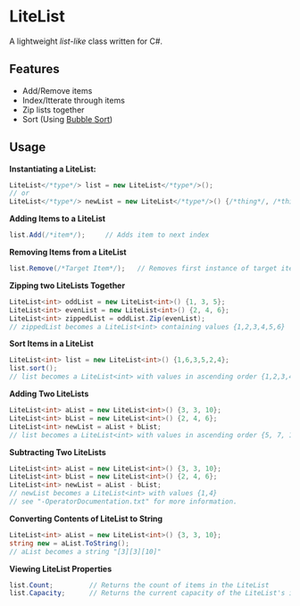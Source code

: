 # LiteList
A lightweight *list-like* class written for C#.


## Features
* Add/Remove items
* Index/Itterate through items
* Zip lists together
* Sort (Using [Bubble Sort](https://en.wikipedia.org/wiki/Bubble_sort))

## Usage
**Instantiating a LiteList:**
```csharp
LiteList</*type*/> list = new LiteList</*type*/>();  
// or
LiteList</*type*/> newList = new LiteList</*type*/>() {/*thing*/, /*thing*/, /*thing*/}
```

**Adding Items to a LiteList**
```csharp
list.Add(/*item*/);     // Adds item to next index
```

**Removing Items from a LiteList**
```csharp
list.Remove(/*Target Item*/);   // Removes first instance of target item from list
```

**Zipping two LiteLists Together**
```csharp
LiteList<int> oddList = new LiteList<int>() {1, 3, 5};
LiteList<int> evenList = new LiteList<int>() {2, 4, 6};
LiteList<int> zippedList = oddList.Zip(evenList);  
// zippedList becomes a LiteList<int> containing values {1,2,3,4,5,6}
```

**Sort Items in a LiteList**
```csharp
LiteList<int> list = new LiteList<int>() {1,6,3,5,2,4};
list.sort();
// list becomes a LiteList<int> with values in ascending order {1,2,3,4,5,6}
```

**Adding Two LiteLists**
```csharp
LiteList<int> aList = new LiteList<int>() {3, 3, 10};
LiteList<int> bList = new LiteList<int>() {2, 4, 6};
LiteList<int> newList = aList + bList;
// list becomes a LiteList<int> with values in ascending order {5, 7, 16}
```

**Subtracting Two LiteLists**
```csharp
LiteList<int> aList = new LiteList<int>() {3, 3, 10};
LiteList<int> bList = new LiteList<int>() {2, 4, 6};
LiteList<int> newList = aList - bList;
// newList becomes a LiteList<int> with values {1,4}
// see "-OperatorDocumentation.txt" for more information.
```

**Converting Contents of LiteList to String**
```csharp
LiteList<int> aList = new LiteList<int>() {3, 3, 10};
string new = aList.ToString();
// aList becomes a string "[3][3][10]"
```

**Viewing LiteList Properties**
```csharp
list.Count;         // Returns the count of items in the LiteList
list.Capacity;      // Returns the current capacity of the LiteList's internal array